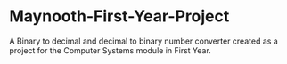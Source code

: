 # Maynooth-First-Year-Project

A Binary to decimal and decimal to binary number converter created as a project for the Computer Systems module in First Year.


